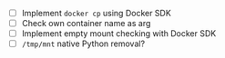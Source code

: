 - [ ] Implement `docker cp` using Docker SDK
- [ ] Check own container name as arg
- [ ] Implement empty mount checking with Docker SDK
- [ ] `/tmp/mnt` native Python removal?
